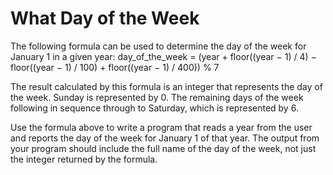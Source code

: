 # What Day of the Week

The following formula can be used to determine the day of the week for January 1 in a given year:
day_of_the_week = (year + floor((year − 1) / 4) − floor((year − 1) / 100) + floor((year − 1) / 400)) % 7

The result calculated by this formula is an integer that represents the day of the week.
Sunday is represented by 0.
The remaining days of the week following in sequence through to Saturday, which is represented by 6.

Use the formula above to write a program that reads a year from the user and reports the day of the
week for January 1 of that year.
The output from your program should include the full name of the day of the week, not just the
integer returned by the formula.
